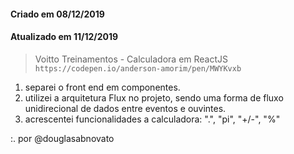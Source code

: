 #### Criado em 08/12/2019
#### Atualizado em 11/12/2019

> Voitto Treinamentos - Calculadora em ReactJS
> `https://codepen.io/anderson-amorim/pen/MWYKvxb`
1. separei o front end em componentes.
2. utilizei a arquitetura Flux no projeto, sendo uma forma de fluxo unidirecional de dados entre eventos e ouvintes.
3. acrescentei funcionalidades a calculadora: ".", "pi", "+/-", "%"

:. por @douglasabnovato